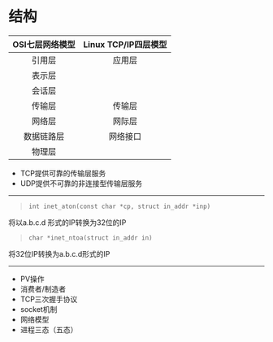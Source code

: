 # 结构

OSI七层网络模型|Linux TCP/IP四层模型
:-:|:-:
引用层|应用层
表示层|
会话层|
传输层|传输层
网络层|网际层
数据链路层|网络接口
物理层|



* TCP提供可靠的传输层服务
* UDP提供不可靠的非连接型传输层服务

___

>`int inet_aton(const char *cp, struct in_addr *inp)`

将以a.b.c.d 形式的IP转换为32位的IP

>`char *inet_ntoa(struct in_addr in)`

将32位IP转换为a.b.c.d形式的IP



___

* PV操作
* 消费者/制造者
* TCP三次握手协议
* socket机制
* 网络模型
* 进程三态（五态）